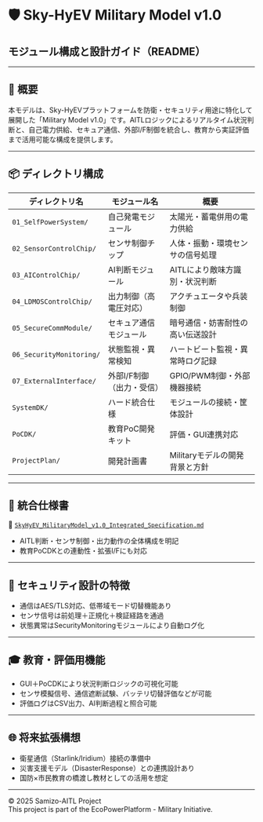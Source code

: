 # 🛡️ Sky-HyEV Military Model v1.0  
## モジュール構成と設計ガイド（README）

---

## 🧭 概要

本モデルは、Sky-HyEVプラットフォームを防衛・セキュリティ用途に特化して展開した「Military Model v1.0」です。AITLロジックによるリアルタイム状況判断と、自己電力供給、セキュア通信、外部I/F制御を統合し、教育から実証評価まで活用可能な構成を提供します。

---

## 📦 ディレクトリ構成

| ディレクトリ名             | モジュール名                | 概要                               |
|----------------------------|-----------------------------|------------------------------------|
| `01_SelfPowerSystem/`      | 自己発電モジュール          | 太陽光・蓄電併用の電力供給          |
| `02_SensorControlChip/`    | センサ制御チップ            | 人体・振動・環境センサの信号処理    |
| `03_AIControlChip/`        | AI判断モジュール            | AITLにより敵味方識別・状況判断      |
| `04_LDMOSControlChip/`     | 出力制御（高電圧対応）      | アクチュエータや兵装制御            |
| `05_SecureCommModule/`     | セキュア通信モジュール      | 暗号通信・妨害耐性の高い伝送設計    |
| `06_SecurityMonitoring/`   | 状態監視・異常検知          | ハートビート監視・異常時ログ記録    |
| `07_ExternalInterface/`    | 外部I/F制御（出力・受信）   | GPIO/PWM制御・外部機器接続          |
| `SystemDK/`                | ハード統合仕様              | モジュールの接続・筐体設計           |
| `PoCDK/`                   | 教育PoC開発キット           | 評価・GUI連携対応                   |
| `ProjectPlan/`             | 開発計画書                  | Militaryモデルの開発背景と方針      |

---

## 📘 統合仕様書

📄 [`SkyHyEV_MilitaryModel_v1.0_Integrated_Specification.md`](./SkyHyEV_MilitaryModel_v1.0_Integrated_Specification.md)

- AITL判断・センサ制御・出力動作の全体構成を明記
- 教育PoCDKとの連動性・拡張I/Fにも対応

---

## 🔐 セキュリティ設計の特徴

- 通信はAES/TLS対応、低帯域モード切替機能あり
- センサ信号は前処理＋正規化＋検証経路を通過
- 状態異常はSecurityMonitoringモジュールにより自動ログ化

---

## 🎓 教育・評価用機能

- GUI＋PoCDKにより状況判断ロジックの可視化可能
- センサ模擬信号、通信遮断試験、バッテリ切替評価などが可能
- 評価ログはCSV出力、AI判断過程と照合可能

---

## 🌐 将来拡張構想

- 衛星通信（Starlink/Iridium）接続の準備中
- 災害支援モデル（DisasterResponse）との連携設計あり
- 国防×市民教育の橋渡し教材としての活用を想定

---

© 2025 Samizo-AITL Project  
This project is part of the EcoPowerPlatform - Military Initiative.
